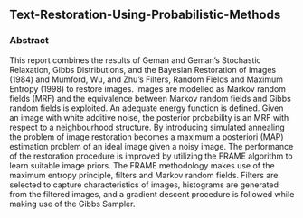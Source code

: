 ## Text-Restoration-Using-Probabilistic-Methods

### Abstract
This report combines the results of Geman and Geman’s Stochastic Relaxation, Gibbs Distributions, and the Bayesian Restoration of Images (1984) and Mumford, Wu, and Zhu’s
Filters, Random Fields and Maximum Entropy (1998) to restore images. Images are modelled as Markov random fields (MRF) and the equivalence between Markov random fields
and Gibbs random fields is exploited. An adequate energy function is defined. Given an
image with white additive noise, the posterior probability is an MRF with respect to a neighbourhood structure. By introducing simulated annealing the problem of image restoration
becomes a maximum a posteriori (MAP) estimation problem of an ideal image given a
noisy image. The performance of the restoration procedure is improved by utilizing the
FRAME algorithm to learn suitable image priors. The FRAME methodology makes use of
the maximum entropy principle, filters and Markov random fields. Filters are selected to
capture characteristics of images, histograms are generated from the filtered images, and a
gradient descent procedure is followed while making use of the Gibbs Sampler.
